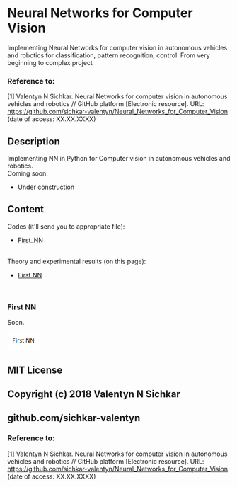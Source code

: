 # Neural Networks for Computer Vision
Implementing Neural Networks for computer vision in autonomous vehicles and robotics for classification, pattern recognition, control. From very beginning to complex project

### Reference to:
[1] Valentyn N Sichkar. Neural Networks for computer vision in autonomous vehicles and robotics // GitHub platform [Electronic resource]. URL: https://github.com/sichkar-valentyn/Neural_Networks_for_Computer_Vision (date of access: XX.XX.XXXX)

## Description
Implementing NN in Python for Computer vision in autonomous vehicles and robotics.
<br/>Coming soon:
* Under construction

## Content
Codes (it'll send you to appropriate file):
* [First_NN](https://github.com/sichkar-valentyn/Neural_Networks_for_Computer_Vision/blob/master/First_NN)

<br/>
Theory and experimental results (on this page):

* <a href="#First NN">First NN</a>

<br/>

### <a name="First NN">First NN</a>
Soon.

![Result](images/First_NN.png)


## MIT License
## Copyright (c) 2018 Valentyn N Sichkar
## github.com/sichkar-valentyn
### Reference to:
[1] Valentyn N Sichkar. Neural Networks for computer vision in autonomous vehicles and robotics // GitHub platform [Electronic resource]. URL: https://github.com/sichkar-valentyn/Neural_Networks_for_Computer_Vision (date of access: XX.XX.XXXX)
